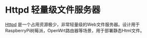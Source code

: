 # Httpd 轻量级文件服务器

[Httpd](https://github.com/wxchenpro/httpd) 是一个占用资源极少，非常轻量级的Web文件服务器。设计用于RaspberryPi树莓派，OpenWrt路由器等场景，用于部署静态Html文件。